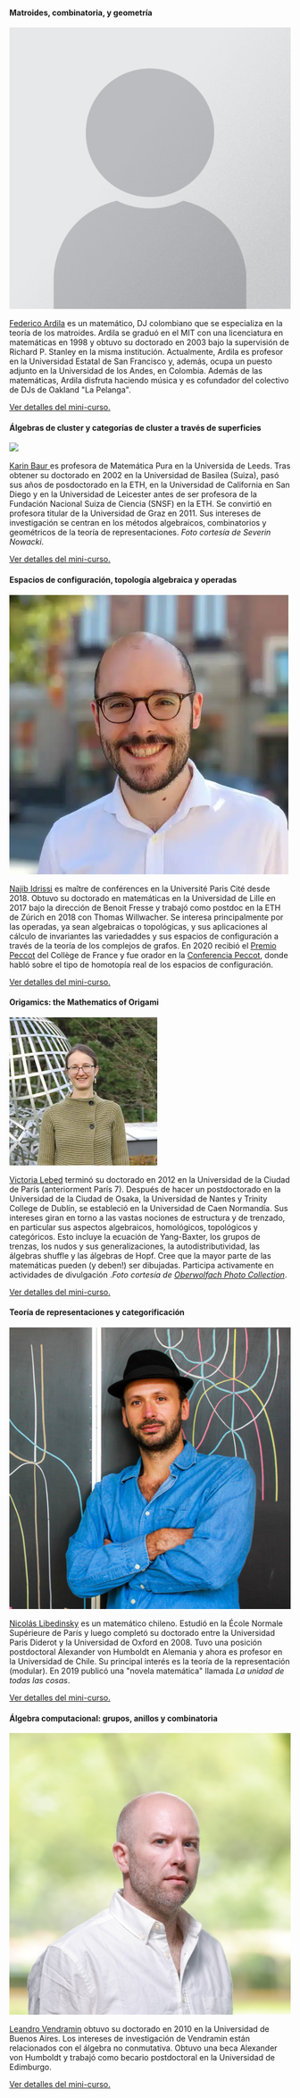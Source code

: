 <h4>Matroides, combinatoria, y geometría</h4>
<div class="speaker">
    <div class="photo">
        <a href="ardila.html"><img src="images/placeholder.png"/></a>
    </div>
    <div class="bio">    
        <p>
            <a href="http://math.sfsu.edu/federico/">Federico Ardila</a> es un matemático, DJ colombiano que se especializa en la teoría de los matroides. Ardila se graduó en el MIT con una licenciatura en matemáticas en 1998 y obtuvo su doctorado en 2003 bajo la supervisión de Richard P. Stanley en la misma institución. Actualmente, Ardila es profesor en la Universidad Estatal de San Francisco y, además, ocupa un puesto adjunto en la Universidad de los Andes, en Colombia. Además de las matemáticas, Ardila disfruta haciendo música y es cofundador del colectivo de DJs de Oakland "La Pelanga".
            </p>   
        <p>  
            <a href="ardila.html">Ver detalles del mini-curso.</a>
        </p>   
    </div>
</div>

<h4>Álgebras de cluster y categorías de cluster a través de superficies</h4>
<div class="speaker">
    <div class="photo">
        <a href="baur.html"><img src="images/baur_photo.png"/></a>
    </div>
    <div class="bio">    
        <p>
            <a href="http://www1.maths.leeds.ac.uk/~pmtkb/">Karin Baur </a> es profesora de Matemática Pura en la Universida de Leeds. Tras obtener su doctorado en 2002 en la Universidad de Basilea (Suiza), pasó sus años de posdoctorado en la ETH, en la Universidad de California en San Diego y en la Universidad de Leicester antes de ser profesora de la Fundación Nacional Suiza de Ciencia (SNSF) en la ETH. Se convirtió en profesora titular de la Universidad de Graz en 2011. Sus intereses de investigación se centran en los métodos algebraicos, combinatorios y geométricos de la teoría de representaciones. <em>Foto cortesía de Severin Nowacki</em>.
        </p>   
        <p>  
            <a href="baur.html">Ver detalles del mini-curso.</a>
        </p>   
    </div>
</div>

<h4>Espacios de configuración, topología algebraica y operadas</h4>
<div class="speaker">
    <div class="photo">
        <a href="idrissi.html"><img src="images/idrissi_photo.webp"/></a>
    </div>
    <div class="bio">    
        <p>
            <a href="https://idrissi.eu/">Najib Idrissi</a> es maître de conférences en la Université Paris Cité desde 2018. Obtuvo su doctorado en matemáticas en la Universidad de Lille en 2017 bajo la dirección de Benoit Fresse y trabajó como postdoc en la ETH de Zúrich en 2018 con Thomas Willwacher. Se interesa principalmente por las operadas, ya sean algebraicas o topológicas, y sus aplicaciones al cálculo de invariantes las variedaddes y sus espacios de configuración a través de la teoría de los complejos de grafos. En 2020 recibió el <a href="https://www.college-de-france.fr/site/cours-peccot/guestlecturer-2020-03-04-11h00.htm">Premio Peccot</a> del Collège de France y fue orador en la <a href="https://idrissi.eu/research/peccot">Conferencia Peccot</a>, donde habló sobre el tipo de homotopía real de los espacios de configuración.
        </p>   
        <p>  
            <a href="idrissi.html">Ver detalles del mini-curso.</a>
        </p>   
    </div>
</div>

<h4>Origamics: the Mathematics of Origami</h4>
<div class="speaker">
    <div class="photo">
        <a href="lebed.html"><img src="images/lebed_photo.png"/></a>
    </div>
    <div class="bio">    
        <p>
            <a href="https://www.maths.tcd.ie/~lebed/">Victoria Lebed</a> terminó su doctorado en 2012 en la Universidad de la Ciudad de París (anteriorment París 7). Después de hacer un postdoctorado en la Universidad de la Ciudad de Osaka, la Universidad de Nantes y Trinity College de Dublín, se estableció en la Universidad de Caen Normandía. Sus intereses giran en torno a las vastas nociones de estructura y de trenzado, en particular sus aspectos algebraicos, homológicos, topológicos y categóricos. Esto incluye la ecuación de Yang-Baxter, los grupos de trenzas, los nudos y sus generalizaciones, la autodistributividad, las álgebras shuffle y las álgebras de Hopf. Cree que la mayor parte de las matemáticas pueden (y deben!) ser dibujadas. Participa activamente en actividades de divulgación .<em>Foto cortesía de <a href="https://opc.mfo.de/detail?photo_id=23653">Oberwolfach Photo Collection</a></em>.
        </p>   
        <p>  
            <a href="lebed.html">Ver detalles del mini-curso.</a>
        </p>   
    </div>
</div>

<h4>Teoría de representaciones y categorificación</h4>
<div class="speaker">
    <div class="photo">
        <a href="libedinsky.html"><img src="images/libedinsky_photo.png"/></a>
    </div>
    <div class="bio">    
        <p>
            <a href="https://nicolaslibedinsky.cl/about-me/">Nicolás Libedinsky</a> es un matemático chileno. Estudió en la École Normale Supérieure de París y luego completó su doctorado entre la Universidad Paris Diderot y la Universidad de Oxford en 2008. Tuvo una posición postdoctoral Alexander von Humboldt en Alemania y ahora es profesor en la Universidad de Chile. Su principal interés es la teoría de la representación (modular). En 2019 publicó una "novela matemática" llamada <em>La unidad de todas las cosas</em>. 
        </p>   
        <p>  
            <a href="libedinsky.html">Ver detalles del mini-curso.</a>
        </p>   
    </div>
</div>

<h4>Álgebra computacional: grupos, anillos y combinatoria</h4>
<div class="speaker">
    <div class="photo">
        <a href="vendramin.html"><img src="images/vendramin_photo.png"/></a>
    </div>
    <div class="bio">    
        <p>
            <a href="https://vendramin.github.io/">Leandro Vendramin</a> obtuvo su doctorado en 2010 en la Universidad de Buenos Aires. Los intereses de investigación de Vendramin están relacionados con el álgebra no conmutativa. Obtuvo una beca Alexander von Humboldt y trabajó como becario postdoctoral en la Universidad de Edimburgo.
        </p>   
        <p>  
            <a href="vendramin.html">Ver detalles del mini-curso.</a>
        </p>   
    </div>
</div>






